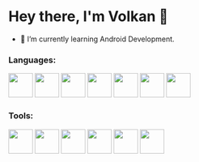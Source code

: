 <h1> Hey there, I'm Volkan 👋 </h1>

- 🌱 I’m currently learning Android Development.

<h3 align="left">Languages:</h3>
<p align="left">
  <img src="https://cdn.jsdelivr.net/gh/devicons/devicon@latest/icons/java/java-original-wordmark.svg" height="48" />
  <img src="https://cdn.jsdelivr.net/gh/devicons/devicon@latest/icons/csharp/csharp-original.svg" height="48" />
  <img src="https://cdn.jsdelivr.net/gh/devicons/devicon@latest/icons/python/python-original-wordmark.svg" height="48" />
  <img src="https://cdn.jsdelivr.net/gh/devicons/devicon@latest/icons/html5/html5-original-wordmark.svg" height="48" />
  <img src="https://cdn.jsdelivr.net/gh/devicons/devicon@latest/icons/css3/css3-original-wordmark.svg" height="48" />
  <img src="https://cdn.jsdelivr.net/gh/devicons/devicon@latest/icons/javascript/javascript-original.svg" height="48" />
  <img src="https://cdn.jsdelivr.net/gh/devicons/devicon@latest/icons/php/php-original.svg" height="48" />
</p>


<h3 align="left">Tools:</h3>
<p align="left">
  <img src="https://cdn.jsdelivr.net/gh/devicons/devicon@latest/icons/visualstudio/visualstudio-original.svg" height="48" />
  <img src="https://cdn.jsdelivr.net/gh/devicons/devicon@latest/icons/vscode/vscode-original.svg" height="48" />
  <img src="https://cdn.jsdelivr.net/gh/devicons/devicon@latest/icons/anaconda/anaconda-original.svg" height="48" />
  <img src="https://cdn.jsdelivr.net/gh/devicons/devicon@latest/icons/spyder/spyder-original.svg" height="48" />
  <img src="https://cdn.jsdelivr.net/gh/devicons/devicon@latest/icons/pycharm/pycharm-original.svg" height="48" />
  <img src="https://cdn.jsdelivr.net/gh/devicons/devicon@latest/icons/intellij/intellij-original.svg" height="48" />

</p>







